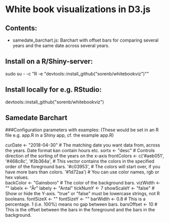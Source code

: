 White book visualizations in D3.js
==================================

Contents:
---------
- samedate_barchart.js: Barchart with offset bars for comparing several years and the same date across several years.

Install on a R/Shiny-server:
----------------------------
sudo su - -c "R -e \"devtools::install_github(\"sorenb/whitebookviz\")\""

Install locally for e.g. RStudio:
---------------------------------
devtools::install_github("sorenb/whitebookviz")



Samedate Barchart
-----------------

###Configuration parameters with examples:
(These would be set in an R file e.g. app.R in a Shiny app, cf. the example app.R)

  curDate <- "2018-04-30"      # The matching date you want data from, across the years. Date format kan contain hours etc.
  sortx <- "desc"              # Controls direction of the sorting of the years on the x-axis
  frontColors <- c('#aeb051',
                   '#468c8c', 
                   '#3b364a',  # This vector contains the colors in the specified order of the foreground bars.
                   '#c03953',  # The colors will start over, if you have more bars than colors.
                   '#1d72aa')  # You can use color names, rgb or hex values.  
  backColor <- "Gainsboro"     # The color of the background bars.
  vizWidth <- ""
  labelx <- "År"
  labely <- "Antal"
  tickNumY <- 7
  showScaleY <- "false"        # Show or hide the Y-axis. "true" or "false" must be lowercase strings, not R booleans.
  fontSizeX <- ""
  fontSizeY <- ""
  barWidth <- 0.8              # This is a percentage. 1 (i.e. 100%) means no gap between bars.
  barsOffset <- 10             # This is the offset between the bars in the foreground and the bars in the background.

